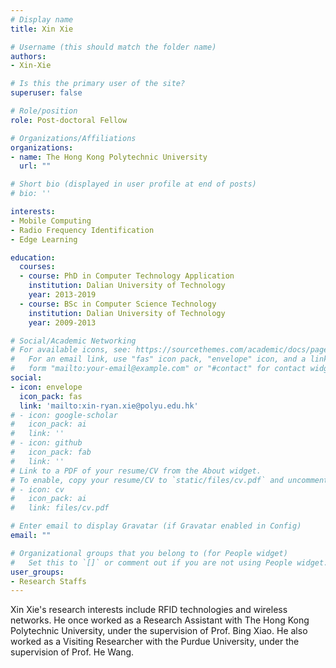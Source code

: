 ```yaml
---
# Display name
title: Xin Xie

# Username (this should match the folder name)
authors:
- Xin-Xie

# Is this the primary user of the site?
superuser: false

# Role/position
role: Post-doctoral Fellow

# Organizations/Affiliations
organizations:
- name: The Hong Kong Polytechnic University
  url: ""

# Short bio (displayed in user profile at end of posts)
# bio: ''

interests:
- Mobile Computing
- Radio Frequency Identification 
- Edge Learning

education:
  courses:
  - course: PhD in Computer Technology Application
    institution: Dalian University of Technology
    year: 2013-2019
  - course: BSc in Computer Science Technology
    institution: Dalian University of Technology
    year: 2009-2013

# Social/Academic Networking
# For available icons, see: https://sourcethemes.com/academic/docs/page-builder/#icons
#   For an email link, use "fas" icon pack, "envelope" icon, and a link in the
#   form "mailto:your-email@example.com" or "#contact" for contact widget.
social:
- icon: envelope
  icon_pack: fas
  link: 'mailto:xin-ryan.xie@polyu.edu.hk'
# - icon: google-scholar
#   icon_pack: ai
#   link: ''
# - icon: github
#   icon_pack: fab
#   link: ''
# Link to a PDF of your resume/CV from the About widget.
# To enable, copy your resume/CV to `static/files/cv.pdf` and uncomment the lines below.
# - icon: cv
#   icon_pack: ai
#   link: files/cv.pdf

# Enter email to display Gravatar (if Gravatar enabled in Config)
email: ""

# Organizational groups that you belong to (for People widget)
#   Set this to `[]` or comment out if you are not using People widget.
user_groups:
- Research Staffs
---
```


Xin Xie's research interests include RFID technologies and wireless networks. He once worked as a Research Assistant with The Hong Kong Polytechnic University, under the supervision of Prof. Bing Xiao. He also worked as a Visiting Researcher with the Purdue University, under the supervision of Prof. He Wang.